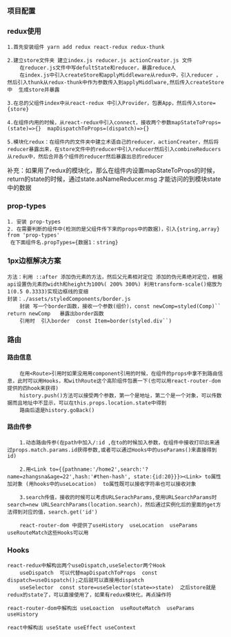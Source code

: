 
### 项目配置



### redux使用
    1.首先安装组件 yarn add redux react-redux redux-thunk
    
    2.建立store文件夹 建立index.js reducer.js actionCreator.js 文件
        在reducer.js文件中写defultState和reducer，暴露reduce人
        在index.js中引入createStore和applyMiddleware从redux中，引入reducer ，然后引入thunk从redux-thunk中作为参数传入到applyMiddlware,然后传入createStore中  生成store并暴露

    3.在总的父组件index中从react-redux 中引入Provider，包裹App，然后传入store={store}

    4.在组件内用的时候，从react-redux中引入connect，接收两个参数mapStateToProps=(state)=>{}  mapDispatchToProps=(dispatch)=>{}

    5.模块化redux：在组件内的文件夹中建立术语自己的reducer，actionCreater，然后将reducer暴露出来，在store文件中的reducer中引入reducer然后引入combineReducers从redux中，然后合并各个组件的reducer然后暴露出总的reducer

补充：如果用了redux的模块化，那么在组件内设置mapStateToProps的时候，return的state的时候，通过state.asNameReducer.msg 才能访问的到模块state中的数据


### prop-types
    1. 安装 prop-types 
    2. 在需要判断的组件中(检测的是父组件传下来的props中的数据)，引入{string,array} from 'prop-types'
     在下面组件名.propTypes={数据1：string}


### 1px边框解决方案
    方法：利用 ::after 添加伪元素的方法，然后父元素相对定位 添加的伪元素绝对定位，根据api设置伪元素的width和height为100%( 200% 300%) 利用transform-scale()缩放为1(0.5 0.3333)实现边框线的变细
    封装：./assets/styledComponents/border.js
        封装 写一个border函数，接收一个参数(组价)，const newComp=styled(Comp)``  return newComp   暴露出border函数
        引用时  引入border  const Item=border(styled.div``)


### 路由

####    路由信息
        在用<Route>引用时如果没用用component引用的时候，在组件的props中拿不到路由信息，此时可以用Hooks，和withRoute这个高阶组件包裹一下(也可以用react-router-dom 提供的四hook来获得)
        history.push()方法可以接受两个参数，第一个是地址，第二个是一个对象，可以传数据而且地址中不显示，可以在this.props.location.state中得到
        路由后退是history.goBack()

####    路由传参
        1.动态路由传参(在path中加入/:id ,在to的时候加入参数，在组件中接收打印出来通过props.match.params.id获得参数,或者可以通过Hooks中的useParams()来直接得到id)

        2.用<Link to={{pathname:'/home2',search:'?name=zhangsna&age=22',hash:'#then-hash', state:{id:20}}}><Link> to属性加对象 (用hooks中的useLocation)  to属性既可以接收字符串也可以接收对象

        3.search传值，接收的时候可以考虑URLSerachParams,使用URLSearchParams时search=new URLSearchParams(location.search)，然后通过实例化后的里面的get方法得到对应的值，search.get('id')

        react-router-dom 中提供了useHistory  useLocation  useParams  useRouteMatch这些Hooks可以用

### Hooks
    react-redux中解构出两个useDispatch,useSelector两个Hook
        useDispatch  可以代替mapDispatchToProps  const dispatch=useDispatch();之后就可以直接用dispatch
        useSelector  const store=useSelector(state=>state)  之后store就是redux的state了，可以直接使用了，如果有redux模块化，再点操作符
    
    react-router-dom中解构出 useLoaction  useRouteMatch  useParams  useHistory

    react中解构出 useState useEffect useContext


